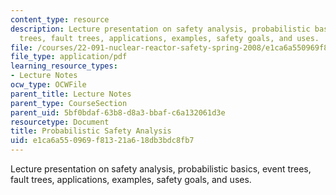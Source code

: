 ```yaml
---
content_type: resource
description: Lecture presentation on safety analysis, probabilistic basics, event
  trees, fault trees, applications, examples, safety goals, and uses.
file: /courses/22-091-nuclear-reactor-safety-spring-2008/e1ca6a550969f81321a618db3bdc8fb7_MIT22_091S08_lec11.pdf
file_type: application/pdf
learning_resource_types:
- Lecture Notes
ocw_type: OCWFile
parent_title: Lecture Notes
parent_type: CourseSection
parent_uid: 5bf0bdaf-63b8-d8a3-bbaf-c6a132061d3e
resourcetype: Document
title: Probabilistic Safety Analysis
uid: e1ca6a55-0969-f813-21a6-18db3bdc8fb7
---
```

Lecture presentation on safety analysis, probabilistic basics, event trees, fault trees, applications, examples, safety goals, and uses.

